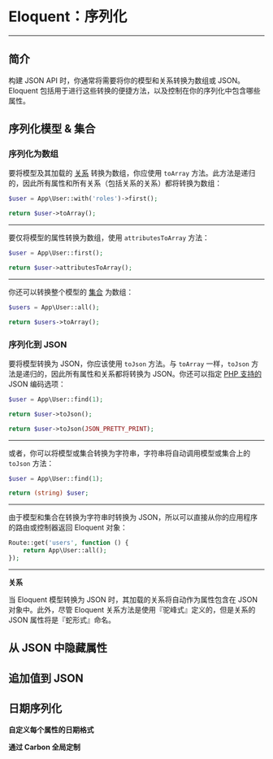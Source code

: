 # Eloquent：序列化

***

## 简介

构建 JSON API 时，你通常将需要将你的模型和关系转换为数组或 JSON。Eloquent 包括用于进行这些转换的便捷方法，以及控制在你的序列化中包含哪些属性。

## 序列化模型 & 集合

### 序列化为数组

要将模型及其加载的 [关系](https://laravel.com/docs/5.8/eloquent-relationships) 转换为数组，你应使用 `toArray` 方法。此方法是递归的，因此所有属性和所有关系（包括关系的关系）都将转换为数组：

```php
$user = App\User::with('roles')->first();

return $user->toArray();
```

***

要仅将模型的属性转换为数组，使用 `attributesToArray` 方法：

```php
$user = App\User::first();

return $user->attributesToArray();
```

***

你还可以转换整个模型的 [集合](https://laravel.com/docs/5.8/eloquent-collections) 为数组：

```php
$users = App\User::all();

return $users->toArray();
```

### 序列化到 JSON

要将模型转换为 JSON，你应该使用 `toJson` 方法。与 `toArray` 一样，`toJson` 方法是递归的，因此所有属性和关系都将转换为 JSON。你还可以指定 [PHP 支持的](https://secure.php.net/manual/en/function.json-encode.php) JSON 编码选项：

```php
$user = App\User::find(1);

return $user->toJson();

return $user->toJson(JSON_PRETTY_PRINT);
```

***

或者，你可以将模型或集合转换为字符串，字符串将自动调用模型或集合上的 `toJson` 方法：

```php
$user = App\User::find(1);

return (string) $user;
```

***

由于模型和集合在转换为字符串时转换为 JSON，所以可以直接从你的应用程序的路由或控制器返回 Eloquent 对象：

```php
Route::get('users', function () {
    return App\User::all();
});
```

***

**关系**

当 Eloquent 模型转换为 JSON 时，其加载的关系将自动作为属性包含在 JSON 对象中。此外，尽管 Eloquent 关系方法是使用『驼峰式』定义的，但是关系的 JSON 属性将是『蛇形式』命名。

## 从 JSON 中隐藏属性

## 追加值到 JSON

## 日期序列化

**自定义每个属性的日期格式**

**通过 Carbon 全局定制**
